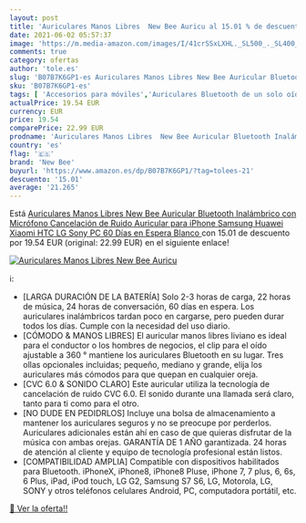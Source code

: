 ```yaml
---
layout: post
title: 'Auriculares Manos Libres  New Bee Auricu al 15.01 % de descuento'
date: 2021-06-02 05:57:37
image: 'https://m.media-amazon.com/images/I/41crSSxLXHL._SL500_._SL400_.jpg'
comments: true
category: ofertas
author: 'tole.es'
slug: 'B07B7K6GP1-es Auriculares Manos Libres New Bee Auricular Bluetooth...'
sku: 'B07B7K6GP1-es'
tags: [ 'Accesorios para móviles','Auriculares Bluetooth de un solo oído','Auriculares para equipo de audio','Auriculares y accesorios','Comunicación móvil y accesorios','Electrónica','iphone','new bee', ]
actualPrice: 19.54 EUR
currency: EUR
price: 19.54
comparePrice: 22.99 EUR
prodname: 'Auriculares Manos Libres  New Bee Auricular Bluetooth Inalámbrico con Micrófono Cancelación de Ruido Auricular para iPhone  Samsung  Huawei  Xiaomi  HTC  LG  Sony  PC 60 Días en Espera  Blanco '
country: 'es'
flag: '🇪🇸'
brand: 'New Bee'
buyurl: 'https://www.amazon.es/dp/B07B7K6GP1/?tag=tolees-21'
descuento: '15.01'
average: '21.265'
---
```


Está [Auriculares Manos Libres  New Bee Auricular Bluetooth Inalámbrico con Micrófono Cancelación de Ruido Auricular para iPhone  Samsung  Huawei  Xiaomi  HTC  LG  Sony  PC 60 Días en Espera  Blanco ](https://www.amazon.es/dp/B07B7K6GP1/?tag=tolees-21) con 15.01 de descuento por 19.54 EUR (original: 22.99 EUR) en el siguiente enlace!

[![Auriculares Manos Libres  New Bee Auricu](https://m.media-amazon.com/images/I/41crSSxLXHL._SL500_._SL400_.jpg)](https://www.amazon.es/dp/B07B7K6GP1/?tag=tolees-21)

ℹ️:

- [LARGA DURACIÓN DE LA BATERÍA] Solo 2-3 horas de carga, 22 horas de música, 24 horas de conversación, 60 días en espera. Los auriculares inalámbricos tardan poco en cargarse, pero pueden durar todos los días. Cumple con la necesidad del uso diario.
- [CÓMODO & MANOS LIBRES] El auricular manos libres liviano es ideal para el conductor o los hombres de negocios, el clip para el oído ajustable a 360 ° mantiene los auriculares Bluetooth en su lugar. Tres ollas opcionales incluidas; pequeño, mediano y grande, elija los auriculares más cómodos para que quepan en cualquier oreja.
- [CVC 6.0 & SONIDO CLARO] Este auricular utiliza la tecnología de cancelación de ruido CVC 6.0. El sonido durante una llamada será claro, tanto para ti como para el otro.
- [NO DUDE EN PEDIDRLOS] Incluye una bolsa de almacenamiento a mantener los auriculares seguros y no se preocupe por perderlos. Auriculares adicionales están ahí en caso de que quieras disfrutar de la música con ambas orejas. GARANTÍA DE 1 AÑO garantizada. 24 horas de atención al cliente y equipo de tecnología profesional están listos.
- [COMPATIBILIDAD AMPLIA] Compatible con dispositivos habilitados para Bluetooth. iPhoneX, iPhone8, iPhone8 Pluse, iPhone 7, 7 plus, 6, 6s, 6 Plus, iPad, iPod touch, LG G2, Samsung S7 S6, LG, Motorola, LG, SONY y otros teléfonos celulares Android, PC, computadora portátil, etc.

[🛒 Ver la oferta!!](https://www.amazon.es/dp/B07B7K6GP1/?tag=tolees-21)
